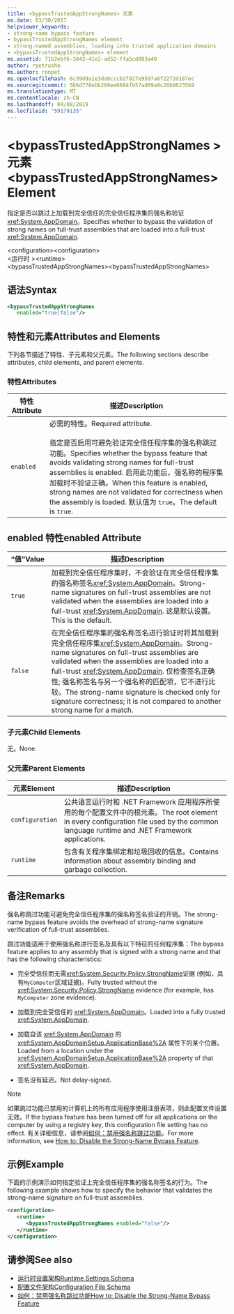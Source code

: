 ```yaml
---
title: <bypassTrustedAppStrongNames> 元素
ms.date: 03/30/2017
helpviewer_keywords:
- strong-name bypass feature
- bypassTrustedAppStrongNames element
- strong-named assemblies, loading into trusted application domains
- <bypassTrustedAppStrongNames> element
ms.assetid: 71b2ebf6-3843-41e2-ad52-ffa5cd083a40
author: rpetrusha
ms.author: ronpet
ms.openlocfilehash: 6c39d9a1e3da9cccb2f027e9597a6f2272d187ec
ms.sourcegitcommit: 5b6d778ebb269ee6684fb57ad69a8c28b06235b9
ms.translationtype: MT
ms.contentlocale: zh-CN
ms.lasthandoff: 04/08/2019
ms.locfileid: "59179135"
---
```

# <a name="bypasstrustedappstrongnames-element"></a><span data-ttu-id="b7adc-102">\<bypassTrustedAppStrongNames > 元素</span><span class="sxs-lookup"><span data-stu-id="b7adc-102">\<bypassTrustedAppStrongNames> Element</span></span>
<span data-ttu-id="b7adc-103">指定是否以跳过上加载到完全信任的完全信任程序集的强名称验证<xref:System.AppDomain>。</span><span class="sxs-lookup"><span data-stu-id="b7adc-103">Specifies whether to bypass the validation of strong names on full-trust assemblies that are loaded into a full-trust <xref:System.AppDomain>.</span></span>  
  
 <span data-ttu-id="b7adc-104">\<configuration></span><span class="sxs-lookup"><span data-stu-id="b7adc-104">\<configuration></span></span>  
<span data-ttu-id="b7adc-105">\<运行时 ></span><span class="sxs-lookup"><span data-stu-id="b7adc-105">\<runtime></span></span>  
<span data-ttu-id="b7adc-106">\<bypassTrustedAppStrongNames></span><span class="sxs-lookup"><span data-stu-id="b7adc-106">\<bypassTrustedAppStrongNames></span></span>  
  
## <a name="syntax"></a><span data-ttu-id="b7adc-107">语法</span><span class="sxs-lookup"><span data-stu-id="b7adc-107">Syntax</span></span>  
  
```xml  
<bypassTrustedAppStrongNames    
   enabled="true|false"/>  
```  
  
## <a name="attributes-and-elements"></a><span data-ttu-id="b7adc-108">特性和元素</span><span class="sxs-lookup"><span data-stu-id="b7adc-108">Attributes and Elements</span></span>  
 <span data-ttu-id="b7adc-109">下列各节描述了特性、子元素和父元素。</span><span class="sxs-lookup"><span data-stu-id="b7adc-109">The following sections describe attributes, child elements, and parent elements.</span></span>  
  
### <a name="attributes"></a><span data-ttu-id="b7adc-110">特性</span><span class="sxs-lookup"><span data-stu-id="b7adc-110">Attributes</span></span>  
  
|<span data-ttu-id="b7adc-111">特性</span><span class="sxs-lookup"><span data-stu-id="b7adc-111">Attribute</span></span>|<span data-ttu-id="b7adc-112">描述</span><span class="sxs-lookup"><span data-stu-id="b7adc-112">Description</span></span>|  
|---------------|-----------------|  
|`enabled`|<span data-ttu-id="b7adc-113">必需的特性。</span><span class="sxs-lookup"><span data-stu-id="b7adc-113">Required attribute.</span></span><br /><br /> <span data-ttu-id="b7adc-114">指定是否启用可避免验证完全信任程序集的强名称跳过功能。</span><span class="sxs-lookup"><span data-stu-id="b7adc-114">Specifies whether the bypass feature that avoids validating strong names for full-trust assemblies is enabled.</span></span> <span data-ttu-id="b7adc-115">启用此功能后，强名称的程序集加载时不验证正确。</span><span class="sxs-lookup"><span data-stu-id="b7adc-115">When this feature is enabled, strong names are not validated for correctness when the assembly is loaded.</span></span> <span data-ttu-id="b7adc-116">默认值为 `true`。</span><span class="sxs-lookup"><span data-stu-id="b7adc-116">The default is `true`.</span></span>|  
  
## <a name="enabled-attribute"></a><span data-ttu-id="b7adc-117">enabled 特性</span><span class="sxs-lookup"><span data-stu-id="b7adc-117">enabled Attribute</span></span>  
  
|<span data-ttu-id="b7adc-118">“值”</span><span class="sxs-lookup"><span data-stu-id="b7adc-118">Value</span></span>|<span data-ttu-id="b7adc-119">描述</span><span class="sxs-lookup"><span data-stu-id="b7adc-119">Description</span></span>|  
|-----------|-----------------|  
|`true`|<span data-ttu-id="b7adc-120">加载到完全信任程序集时，不会验证在完全信任程序集的强名称签名<xref:System.AppDomain>。</span><span class="sxs-lookup"><span data-stu-id="b7adc-120">Strong-name signatures on full-trust assemblies are not validated when the assemblies are loaded into a full-trust <xref:System.AppDomain>.</span></span> <span data-ttu-id="b7adc-121">这是默认设置。</span><span class="sxs-lookup"><span data-stu-id="b7adc-121">This is the default.</span></span>|  
|`false`|<span data-ttu-id="b7adc-122">在完全信任程序集的强名称签名进行验证时将其加载到完全信任程序集<xref:System.AppDomain>。</span><span class="sxs-lookup"><span data-stu-id="b7adc-122">Strong-name signatures on full-trust assemblies are validated when the assemblies are loaded into a full-trust <xref:System.AppDomain>.</span></span> <span data-ttu-id="b7adc-123">仅检查签名正确性; 强名称签名与另一个强名称的匹配项，它不进行比较。</span><span class="sxs-lookup"><span data-stu-id="b7adc-123">The strong-name signature is checked only for signature correctness; it is not compared to another strong name for a match.</span></span>|  
  
### <a name="child-elements"></a><span data-ttu-id="b7adc-124">子元素</span><span class="sxs-lookup"><span data-stu-id="b7adc-124">Child Elements</span></span>  
 <span data-ttu-id="b7adc-125">无。</span><span class="sxs-lookup"><span data-stu-id="b7adc-125">None.</span></span>  
  
### <a name="parent-elements"></a><span data-ttu-id="b7adc-126">父元素</span><span class="sxs-lookup"><span data-stu-id="b7adc-126">Parent Elements</span></span>  
  
|<span data-ttu-id="b7adc-127">元素</span><span class="sxs-lookup"><span data-stu-id="b7adc-127">Element</span></span>|<span data-ttu-id="b7adc-128">描述</span><span class="sxs-lookup"><span data-stu-id="b7adc-128">Description</span></span>|  
|-------------|-----------------|  
|`configuration`|<span data-ttu-id="b7adc-129">公共语言运行时和 .NET Framework 应用程序所使用的每个配置文件中的根元素。</span><span class="sxs-lookup"><span data-stu-id="b7adc-129">The root element in every configuration file used by the common language runtime and .NET Framework applications.</span></span>|  
|`runtime`|<span data-ttu-id="b7adc-130">包含有关程序集绑定和垃圾回收的信息。</span><span class="sxs-lookup"><span data-stu-id="b7adc-130">Contains information about assembly binding and garbage collection.</span></span>|  
  
## <a name="remarks"></a><span data-ttu-id="b7adc-131">备注</span><span class="sxs-lookup"><span data-stu-id="b7adc-131">Remarks</span></span>  
 <span data-ttu-id="b7adc-132">强名称跳过功能可避免完全信任程序集的强名称签名验证的开销。</span><span class="sxs-lookup"><span data-stu-id="b7adc-132">The strong-name bypass feature avoids the overhead of strong-name signature verification of full-trust assemblies.</span></span>  
  
 <span data-ttu-id="b7adc-133">跳过功能适用于使用强名称进行签名及具有以下特征的任何程序集：</span><span class="sxs-lookup"><span data-stu-id="b7adc-133">The bypass feature applies to any assembly that is signed with a strong name and that has the following characteristics:</span></span>  
  
-   <span data-ttu-id="b7adc-134">完全受信任而无需<xref:System.Security.Policy.StrongName>证据 (例如，具有`MyComputer`区域证据)。</span><span class="sxs-lookup"><span data-stu-id="b7adc-134">Fully trusted without the <xref:System.Security.Policy.StrongName> evidence (for example, has `MyComputer` zone evidence).</span></span>  
  
-   <span data-ttu-id="b7adc-135">加载到完全受信任的 <xref:System.AppDomain>。</span><span class="sxs-lookup"><span data-stu-id="b7adc-135">Loaded into a fully trusted <xref:System.AppDomain>.</span></span>  
  
-   <span data-ttu-id="b7adc-136">加载自该 <xref:System.AppDomain> 的 <xref:System.AppDomainSetup.ApplicationBase%2A> 属性下的某个位置。</span><span class="sxs-lookup"><span data-stu-id="b7adc-136">Loaded from a location under the <xref:System.AppDomainSetup.ApplicationBase%2A> property of that <xref:System.AppDomain>.</span></span>  
  
-   <span data-ttu-id="b7adc-137">签名没有延迟。</span><span class="sxs-lookup"><span data-stu-id="b7adc-137">Not delay-signed.</span></span>  
  
> [!NOTE]
>  <span data-ttu-id="b7adc-138">如果跳过功能已禁用的计算机上的所有应用程序使用注册表项，则此配置文件设置无效。</span><span class="sxs-lookup"><span data-stu-id="b7adc-138">If the bypass feature has been turned off for all applications on the computer by using a registry key, this configuration file setting has no effect.</span></span> <span data-ttu-id="b7adc-139">有关详细信息，请参阅[如何：禁用强名称跳过功能](../../../../../docs/framework/app-domains/how-to-disable-the-strong-name-bypass-feature.md)。</span><span class="sxs-lookup"><span data-stu-id="b7adc-139">For more information, see [How to: Disable the Strong-Name Bypass Feature](../../../../../docs/framework/app-domains/how-to-disable-the-strong-name-bypass-feature.md).</span></span>  
  
## <a name="example"></a><span data-ttu-id="b7adc-140">示例</span><span class="sxs-lookup"><span data-stu-id="b7adc-140">Example</span></span>  
 <span data-ttu-id="b7adc-141">下面的示例演示如何指定验证上完全信任程序集的强名称签名的行为。</span><span class="sxs-lookup"><span data-stu-id="b7adc-141">The following example shows how to specify the behavior that validates the strong-name signature on full-trust assemblies.</span></span>  
  
```xml  
<configuration>  
   <runtime>  
      <bypassTrustedAppStrongNames enabled="false"/>  
   </runtime>  
</configuration>  
```  
  
## <a name="see-also"></a><span data-ttu-id="b7adc-142">请参阅</span><span class="sxs-lookup"><span data-stu-id="b7adc-142">See also</span></span>

- [<span data-ttu-id="b7adc-143">运行时设置架构</span><span class="sxs-lookup"><span data-stu-id="b7adc-143">Runtime Settings Schema</span></span>](../../../../../docs/framework/configure-apps/file-schema/runtime/index.md)
- [<span data-ttu-id="b7adc-144">配置文件架构</span><span class="sxs-lookup"><span data-stu-id="b7adc-144">Configuration File Schema</span></span>](../../../../../docs/framework/configure-apps/file-schema/index.md)
- [<span data-ttu-id="b7adc-145">如何：禁用强名称跳过功能</span><span class="sxs-lookup"><span data-stu-id="b7adc-145">How to: Disable the Strong-Name Bypass Feature</span></span>](../../../../../docs/framework/app-domains/how-to-disable-the-strong-name-bypass-feature.md)
